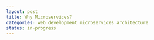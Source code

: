 ```yaml
---
layout: post
title: Why Microservices?
categories: web development microservices architecture
status: in-progress
---
```

